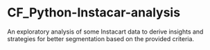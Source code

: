 # CF_Python-Instacar-analysis
An exploratory analysis of some Instacart data to derive insights and strategies for better segmentation based on the provided criteria.
